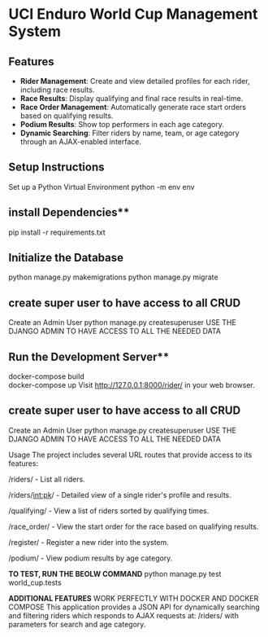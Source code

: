 # UCI Enduro World Cup Management System


## Features

- **Rider Management**: Create and view detailed profiles for each rider, including race results.
- **Race Results**: Display qualifying and final race results in real-time.
- **Race Order Management**: Automatically generate race start orders based on qualifying results.
- **Podium Results**: Show top performers in each age category.
- **Dynamic Searching**: Filter riders by name, team, or age category through an AJAX-enabled interface.

## Setup Instructions
Set up a Python Virtual Environment
python -m env env

## install Dependencies**
pip install -r requirements.txt


## Initialize the Database
python manage.py makemigrations
python manage.py migrate

## create super user to have access to all CRUD
Create an Admin User
python manage.py createsuperuser
USE THE DJANGO ADMIN TO HAVE ACCESS TO ALL THE NEEDED DATA

## Run the Development Server**
docker-compose build   
docker-compose up
Visit http://127.0.0.1:8000/rider/ in your web browser.

## create super user to have access to all CRUD
Create an Admin User
python manage.py createsuperuser
USE THE DJANGO ADMIN TO HAVE ACCESS TO ALL THE NEEDED DATA

Usage
The project includes several URL routes that provide access to its features:

/riders/ - List all riders.

/riders/<int:pk>/ - Detailed view of a single rider's profile and results.

/qualifying/ - View a list of riders sorted by qualifying times.

/race_order/ - View the start order for the race based on qualifying results.

/register/ - Register a new rider into the system.

/podium/ - View podium results by age category.

**TO TEST, RUN THE BEOLW COMMAND**
 python manage.py test world_cup.tests


**ADDITIONAL FEATURES**
WORK PERFECTLY WITH DOCKER AND DOCKER COMPOSE
This application provides a JSON API for dynamically searching and filtering riders which responds to AJAX requests at:
/riders/ with parameters for search and age category.